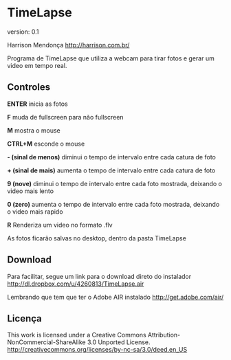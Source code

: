 # TimeLapse
version: 0.1

Harrison Mendonça
http://harrison.com.br/

Programa de TimeLapse que utiliza a webcam para tirar fotos e gerar um video em tempo real.

## Controles

**ENTER** inicia as fotos

**F** muda de fullscreen para não fullscreen

**M** mostra o mouse

**CTRL+M** esconde o mouse

**\- (sinal de menos)** diminui o tempo de intervalo entre cada catura de foto

**\+ (sinal de mais)** aumenta o tempo de intervalo entre cada catura de foto

**9 (nove)** diminui o tempo de intervalo entre cada foto mostrada, deixando o video mais lento

**0 (zero)** aumenta o tempo de intervalo entre cada foto mostrada, deixando o video mais rapido

**R** Renderiza um video no formato .flv

As fotos ficarão salvas no desktop, dentro da pasta TimeLapse

## Download

Para facilitar, segue um link para o download direto do instalador
http://dl.dropbox.com/u/4260813/TimeLapse.air

Lembrando que tem que ter o Adobe AIR instalado
http://get.adobe.com/air/

## Licença

This work is licensed under a Creative Commons Attribution-NonCommercial-ShareAlike 3.0 Unported License.
http://creativecommons.org/licenses/by-nc-sa/3.0/deed.en_US

